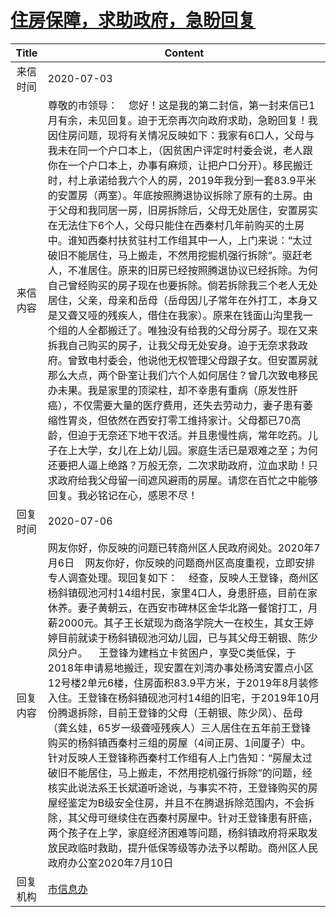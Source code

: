 # <a href="http://www.shangluo.gov.cn/zmhd/ldxxxx.jsp?urltype=leadermail.LeaderMailContentUrl&wbtreeid=1112&leadermailid=6125">住房保障，求助政府，急盼回复</a>
|Title|Content|
|:---:|---|
|来信时间|2020-07-03|
|来信内容|尊敬的市领导：    您好！这是我的第二封信，第一封来信已1月有余，未见回复。迫于无奈再次向政府求助，急盼回复！我因住房问题，现将有关情况反映如下：我家有6口人，父母与我未在同一个户口本上，（因贫困户评定时村委会说，老人跟你在一个户口本上，办事有麻烦，让把户口分开）。移民搬迁时，村上承诺给我六个人的房，2019年我分到一套83.9平米的安置房（两室）。年底按照腾退协议拆除了原有的土房。由于父母和我同居一房，旧房拆除后，父母无处居住，安置房实在无法住下6个人，父母只能住在西秦村几年前购买的土房中。谁知西秦村扶贫驻村工作组其中一人，上门来说：“太过破旧不能居住，马上搬走，不然用挖掘机强行拆除”。驱赶老人，不准居住。原来的旧房已经按照腾退协议已经拆除。为何自己曾经购买的房子现在也要拆除。倘若拆除我三个老人无处居住，父亲，母亲和岳母（岳母因儿子常年在外打工，本身又是又聋又哑的残疾人，借住在我家）。原来在钱面山沟里我一个组的人全都搬迁了。唯独没有给我的父母分房子。现在又来拆我自己购买的房子，让我父母无处安身。迫于无奈求救政府。曾致电村委会，他说他无权管理父母跟子女。但安置房就那么大点，两个卧室让我们六个人如何居住？曾几次致电移民办未果。我是家里的顶梁柱，却不幸患有重病（原发性肝癌），不仅需要大量的医疗费用，还失去劳动力，妻子患有萎缩性胃炎，但依然在西安打零工维持家计。父母都已70高龄，但迫于无奈还下地干农活。并且患慢性病，常年吃药。儿子在上大学，女儿在上幼儿园。家庭生活已是艰难之至；为何还要把人逼上绝路？万般无奈，二次求助政府，泣血求助！只求政府给我父母留一间遮风避雨的房屋。请您在百忙之中能够回复。我必铭记在心，感恩不尽！|
|回复时间|2020-07-06|
|回复内容|网友你好，你反映的问题已转商州区人民政府阅处。2020年7月6日    网友你好，你反映的问题商州区高度重视，立即安排专人调查处理。现回复如下：    经查，反映人王登锋，商州区杨斜镇砚池河村14组村民，家里4口人，身患肝癌，目前在家休养。妻子黄朝云，在西安市碑林区金华北路一餐馆打工，月薪2000元。其子王长斌现为商洛学院大一在校生，其女王婷婷目前就读于杨斜镇砚池河幼儿园，已与其父母王朝银、陈少凤分户。    王登锋为建档立卡贫困户，享受C类低保，于2018年申请易地搬迁，现安置在刘湾办事处杨湾安置点小区12号楼2单元6楼，住房面积83.9平方米，于2019年8月装修入住。王登锋在杨斜镇砚池河村14组的旧宅，于2019年10月份腾退拆除，目前王登锋的父母（王朝银、陈少凤）、岳母（龚幺娃，65岁一级聋哑残疾人）三人居住在五年前王登锋购买的杨斜镇西秦村三组的房屋（4间正房、1间厦子）中。针对反映人王登锋称西秦村工作组有人上门告知：“房屋太过破旧不能居住，马上搬走，不然用挖机强行拆除”的问题，经核实此说法系王长斌道听途说，与事实不符，王登锋购买的房屋经鉴定为B级安全住房，并且不在腾退拆除范围内，不会拆除，其父母可继续住在西秦村房屋中。针对王登锋患有肝癌，两个孩子在上学，家庭经济困难等问题，杨斜镇政府将采取发放民政临时救助，提升低保等级等办法予以帮助。商州区人民政府办公室2020年7月10日|
|回复机构|<a href="../../categories/agencies/市信息办.md">市信息办</a>|